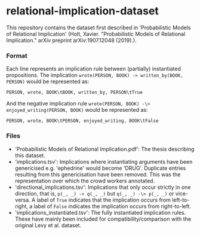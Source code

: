 # relational-implication-dataset

This repository contains the dataset first described in 'Probabilistic Models of Relational Implication' (Holt, Xavier. "Probabilistic Models of Relational Implication." arXiv preprint arXiv:1907.12048 (2019).).

### Format

Each line represents an implication rule between (partially) instantiated propositions. The implication `wrote(PERSON, BOOK) -> written_by(BOOK, PERSON)` would be represented as:

```
PERSON, wrote, BOOK\tBOOK, written_by, PERSON\tTrue
```

And the negative implication rule `wrote(PERSON, BOOK) -\> enjoyed_writing(PERSON, BOOK)` would be represented as:

```
PERSON, wrote, BOOK\tPERSON, enjoyed_writing, BOOK\tFalse
```

### Files

* 'Probabilistic Models of Relational Implication.pdf': The thesis describing this dataset.
* 'implications.tsv': Implications where instantiating arguments have been genericised e.g. 'ephedrine' would become 'DRUG'. Duplicate entries resulting from this genericisation have been removed. This was the representation over which the crowd workers annotated.
* 'directional_implications.tsv': Implications that only occur strictly in one direction, that is, `p(_, _) -> q(_, _)` but `q(_, _) -\> p(_, _)` or vice-versa. A label of `True` indicates that the implication occurs from left-to-right, a label of `False` indicates the implication occurs from right-to-left.
* 'implications_instantiated.tsv': The fully instantiated implication rules. These have mainly been included for compatibility/comparison with the original Levy et al. dataset.

